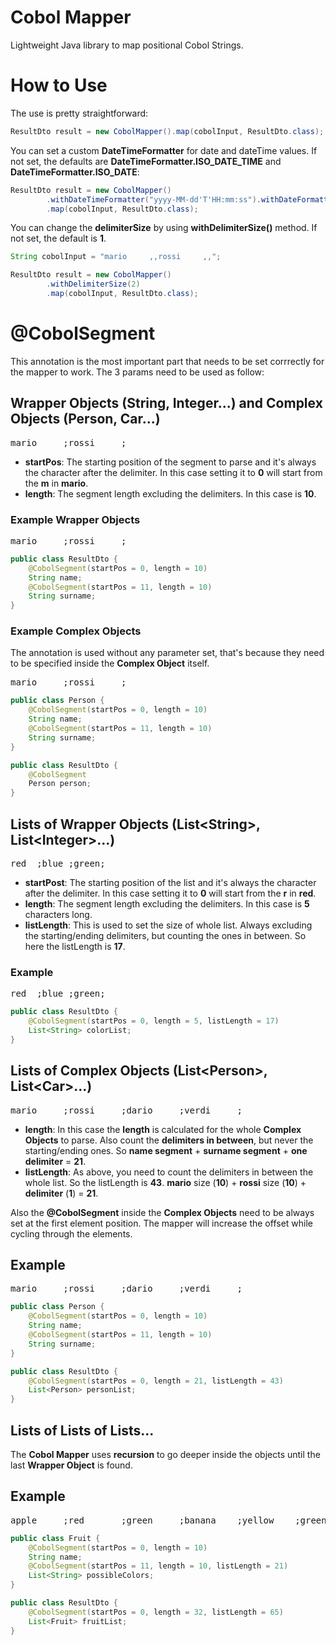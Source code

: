 # Cobol Mapper
Lightweight Java library to map positional Cobol Strings.

# How to Use
The use is pretty straightforward:

```java
ResultDto result = new CobolMapper().map(cobolInput, ResultDto.class);
```

You can set a custom **DateTimeFormatter** for date and dateTime values. If not set, the defaults are **DateTimeFormatter.ISO_DATE_TIME** and **DateTimeFormatter.ISO_DATE**:
```java
ResultDto result = new CobolMapper()
        .withDateTimeFormatter("yyyy-MM-dd'T'HH:mm:ss").withDateFormatter("yyyy-MM-dd")
        .map(cobolInput, ResultDto.class);
```

You can change the **delimiterSize** by using **withDelimiterSize()** method. If not set, the default is **1**.
```java
String cobolInput = "mario     ,,rossi     ,,";

ResultDto result = new CobolMapper()
        .withDelimiterSize(2)
        .map(cobolInput, ResultDto.class);
```

# @CobolSegment
This annotation is the most important part that needs to be set corrrectly for the mapper to work. The 3 params need to be used as follow:

## Wrapper Objects (String, Integer...) and Complex Objects (Person, Car...)
<pre>mario     ;rossi     ;</pre>
- **startPos**: The starting position of the segment to parse and it's always the character after the delimiter. In this case setting it to **0** will start from the **m** in **mario**.
- **length**: The segment length excluding the delimiters. In this case is **10**.

### Example Wrapper Objects
<pre>mario     ;rossi     ;</pre>

````java
public class ResultDto {
    @CobolSegment(startPos = 0, length = 10)
    String name;
    @CobolSegment(startPos = 11, length = 10)
    String surname;
}
````

### Example Complex Objects
The annotation is used without any parameter set, that's because they need to be specified inside the **Complex Object** itself.
<pre>mario     ;rossi     ;</pre>

````java
public class Person {
    @CobolSegment(startPos = 0, length = 10)
    String name;
    @CobolSegment(startPos = 11, length = 10)
    String surname;
}

public class ResultDto {
    @CobolSegment
    Person person;
}
````

## Lists of Wrapper Objects (List\<String\>, List\<Integer\>...)
<pre>red  ;blue ;green;</pre>
- **startPost**: The starting position of the list and it's always the character after the delimiter. In this case setting it to **0** will start from the **r** in **red**.
- **length**: The segment length excluding the delimiters. In this case is **5** characters long.
- **listLength**: This is used to set the size of whole list. Always excluding the starting/ending delimiters, but counting the ones in between. So here the listLength is **17**.

### Example
<pre>red  ;blue ;green;</pre>

````java
public class ResultDto {
    @CobolSegment(startPos = 0, length = 5, listLength = 17)
    List<String> colorList;
}
````

## Lists of Complex Objects (List\<Person\>, List\<Car\>...)
<pre>mario     ;rossi     ;dario     ;verdi     ;</pre>
- **length**: In this case the **length** is calculated for the whole **Complex Objects** to parse. Also count the **delimiters in between**, but never the starting/ending ones. So **name segment** + **surname segment** + **one delimiter** = **21**.  
- **listLength**: As above, you need to count the delimiters in between the whole list. So the listLength is **43**.
**mario** size (**10**) + **rossi** size (**10**) + **delimiter** (**1**) = **21**.

Also the **@CobolSegment** inside the **Complex Objects** need to be always set at the first element position. The mapper will increase the offset while cycling through the elements. 

## Example
<pre>mario     ;rossi     ;dario     ;verdi     ;</pre>

````java
public class Person {
    @CobolSegment(startPos = 0, length = 10)
    String name;
    @CobolSegment(startPos = 11, length = 10)
    String surname;
}

public class ResultDto {
    @CobolSegment(startPos = 0, length = 21, listLength = 43)
    List<Person> personList;
}
````

## Lists of Lists of Lists...
The **Cobol Mapper** uses **recursion** to go deeper inside the objects until the last **Wrapper Object** is found.

## Example
<pre>apple     ;red       ;green     ;banana    ;yellow    ;green     ;</pre>

````java
public class Fruit {
    @CobolSegment(startPos = 0, length = 10)
    String name;
    @CobolSegment(startPos = 11, length = 10, listLength = 21)
    List<String> possibleColors;
}

public class ResultDto {
    @CobolSegment(startPos = 0, length = 32, listLength = 65)
    List<Fruit> fruitList;
}
````